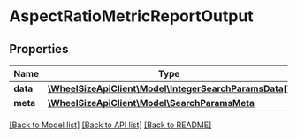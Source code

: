 # AspectRatioMetricReportOutput

## Properties
Name | Type | Description | Notes
------------ | ------------- | ------------- | -------------
**data** | [**\WheelSizeApiClient\Model\IntegerSearchParamsData[]**](IntegerSearchParamsData.md) |  | 
**meta** | [**\WheelSizeApiClient\Model\SearchParamsMeta**](SearchParamsMeta.md) |  | 

[[Back to Model list]](../README.md#documentation-for-models) [[Back to API list]](../README.md#documentation-for-api-endpoints) [[Back to README]](../README.md)


